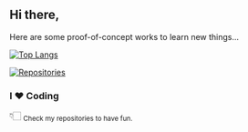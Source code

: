 ## Hi there,

Here are some proof-of-concept works to learn new things...




[![Top Langs](https://ardacetinkaya-github-readme-stats.vercel.app/api/top-langs/?username=ardacetinkaya&layout=compact)](#)

[![Repositories](https://ardacetinkaya-github-readme-stats.vercel.app/api/repos/?username=ardacetinkaya&top=7)](https://github.com/ardacetinkaya?tab=repositories)


### I ❤️  Coding

👇🏻 <sub>Check my repositories to have fun.</sub>


<!--
**ardacetinkaya/ardacetinkaya** is a ✨ _special_ ✨ repository because its `README.md` (this file) appears on your GitHub profile.

Here are some ideas to get you started:

- 🔭 I’m currently working on ...
- 🌱 I’m currently learning ...
- 👯 I’m looking to collaborate on ...
- 🤔 I’m looking for help with ...
- 💬 Ask me about ...
- 📫 How to reach me: ...
- 😄 Pronouns: ...
- ⚡ Fun fact: ...
-->
 

